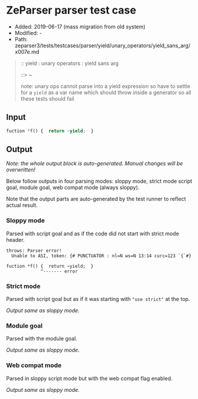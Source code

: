 # ZeParser parser test case

- Added: 2019-06-17 (mass migration from old system)
- Modified: -
- Path: zeparser3/tests/testcases/parser/yield/unary_operators/yield_sans_arg/x007e.md

> :: yield : unary operators : yield sans arg
>
> ::> ~
>
> note: unary ops cannot parse into a yield expression so have to settle for a `yield` as a var name which should throw inside a generator so all these tests should fail


## Input


`````js
fuction *f() {  return ~yield;  }
`````

## Output

_Note: the whole output block is auto-generated. Manual changes will be overwritten!_

Below follow outputs in four parsing modes: sloppy mode, strict mode script goal, module goal, web compat mode (always sloppy).

Note that the output parts are auto-generated by the test runner to reflect actual result.

### Sloppy mode

Parsed with script goal and as if the code did not start with strict mode header.

`````
throws: Parser error!
  Unable to ASI, token: {# PUNCTUATOR : nl=N ws=N 13:14 curc=123 `{`#}

fuction *f() {  return ~yield;  }
             ^------- error
`````

### Strict mode

Parsed with script goal but as if it was starting with `"use strict"` at the top.

_Output same as sloppy mode._

### Module goal

Parsed with the module goal.

_Output same as sloppy mode._

### Web compat mode

Parsed in sloppy script mode but with the web compat flag enabled.

_Output same as sloppy mode._
